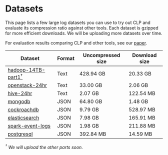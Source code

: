 # Datasets

This page lists a few large log datasets you can use to try out CLP and evaluate
its compression ratio against other tools. Each dataset is gzipped for more
efficient downloads. We will be uploading more datasets over time.

For evaluation results comparing CLP and other tools, see our
[paper](https://www.usenix.org/system/files/osdi21-rodrigues.pdf).

| Dataset                            | Format | Uncompressed size | Download size |
|------------------------------------|--------|-------------------|---------------|
| [hadoop-14TB-part1<sup>†</sup>][1] | Text   | 428.94 GB         | 20.33 GB      |
| [openstack-24hr][2]                | Text   | 33.00 GB          | 2.06 GB       |
| [hive-24hr][3]                     | Text   | 2.07 GB           | 122.54 MB     |
| [mongodb][4]                       | JSON   | 64.80 GB          | 1.48 GB       |
| [cockroachdb][5]                   | JSON   | 9.79 GB           | 528.97 MB     |
| [elasticsearch][6]                 | JSON   | 7.98 GB           | 165.91 MB     |
| [spark-event-logs][7]              | JSON   | 1.98 GB           | 211.88 MB     |
| [postgresql][8]                    | JSON   | 392.84 MB         | 14.59 MB      |

*<sup>†</sup> We will upload the other parts soon.*

[1]: https://zenodo.org/records/7114846

[2]: https://zenodo.org/records/7094971

[3]: https://zenodo.org/records/7094920

[4]: https://zenodo.org/records/10516284

[5]: https://zenodo.org/records/10516386

[6]: https://zenodo.org/records/10516226

[7]: https://zenodo.org/records/10516345

[8]: https://zenodo.org/records/10516401